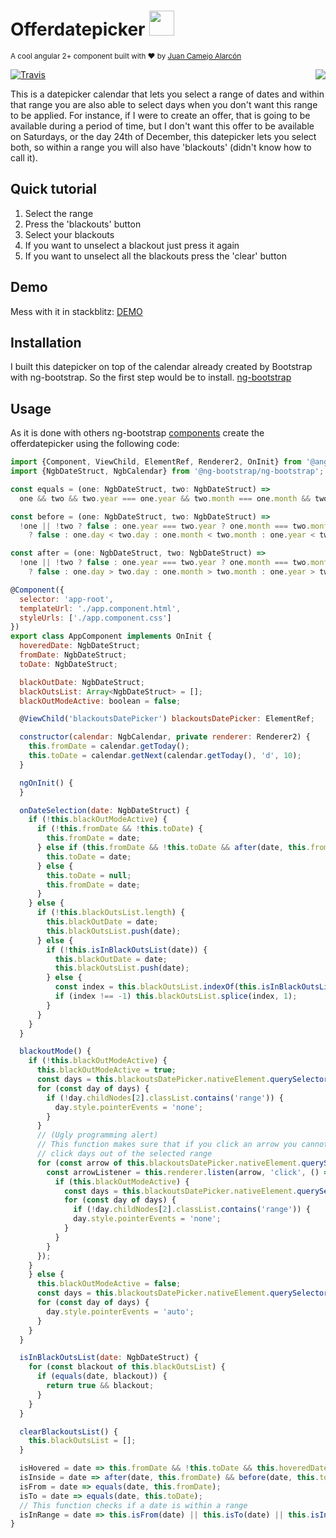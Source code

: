 <h1> Offerdatepicker <img src="https://ng-bootstrap.github.io/img/logo.svg" width="40" height="40"/>
</h1>
<p>
<sub>A cool angular 2+ component built with ❤︎ by
  <a href="https://juancamejoalarcon">Juan Camejo Alarcón</a>
  </sub>
  </p>
<p align="center">
    <img src="https://j.gifs.com/86rDkL.gif" align="right"/>
</p>

<p>
  <a href="https://travis-ci.org/juancamejoalarcon/offerdatepicker">
    <img src="https://travis-ci.org/webpro/release-it.svg?branch=master"
         alt="Travis">
  </a>
</p>

This is a datepicker calendar that lets you select a range of dates and within that range you are also able to select days when you don't want this range to be applied. For instance, if I were to create an offer, that is going to be available during a period of time, but I don't want this offer to be available on Saturdays, or the day 24th of December, this datepicker lets you select both, so within a range you will also have 'blackouts' (didn't know how to call it).

## Quick tutorial

<ol>
    <li>Select the range</li>
    <li>Press the 'blackouts' button</li>
    <li>Select your blackouts</li>
    <li>If you want to unselect a blackout just press it again</li>
    <li>If you want to unselect all the blackouts press the 'clear' button</li>
</ol>

## Demo

Mess with it in stackblitz: <a href="https://stackblitz.com/edit/angular-axhrwd">DEMO</a>

## Installation

I built this datepicker on top of the calendar already created by Bootstrap with ng-bootstrap. So the first step would be to install. <a href="https://ng-bootstrap.github.io/#/home">ng-bootstrap</a>

## Usage

As it is done with others ng-bootstrap <a href="https://ng-bootstrap.github.io/#/components/datepicker/examples">components</a> create the offerdatepicker using the following code:

```javascript
import {Component, ViewChild, ElementRef, Renderer2, OnInit} from '@angular/core';
import {NgbDateStruct, NgbCalendar} from '@ng-bootstrap/ng-bootstrap';

const equals = (one: NgbDateStruct, two: NgbDateStruct) =>
  one && two && two.year === one.year && two.month === one.month && two.day === one.day;

const before = (one: NgbDateStruct, two: NgbDateStruct) =>
  !one || !two ? false : one.year === two.year ? one.month === two.month ? one.day === two.day
    ? false : one.day < two.day : one.month < two.month : one.year < two.year;

const after = (one: NgbDateStruct, two: NgbDateStruct) =>
  !one || !two ? false : one.year === two.year ? one.month === two.month ? one.day === two.day
    ? false : one.day > two.day : one.month > two.month : one.year > two.year;

@Component({
  selector: 'app-root',
  templateUrl: './app.component.html',
  styleUrls: ['./app.component.css']
})
export class AppComponent implements OnInit {
  hoveredDate: NgbDateStruct;
  fromDate: NgbDateStruct;
  toDate: NgbDateStruct;

  blackOutDate: NgbDateStruct;
  blackOutsList: Array<NgbDateStruct> = [];
  blackOutModeActive: boolean = false;

  @ViewChild('blackoutsDatePicker') blackoutsDatePicker: ElementRef;

  constructor(calendar: NgbCalendar, private renderer: Renderer2) {
    this.fromDate = calendar.getToday();
    this.toDate = calendar.getNext(calendar.getToday(), 'd', 10);
  }

  ngOnInit() {
  }

  onDateSelection(date: NgbDateStruct) {
    if (!this.blackOutModeActive) {
      if (!this.fromDate && !this.toDate) {
        this.fromDate = date;
      } else if (this.fromDate && !this.toDate && after(date, this.fromDate)) {
        this.toDate = date;
      } else {
        this.toDate = null;
        this.fromDate = date;
      }
    } else {
      if (!this.blackOutsList.length) {
        this.blackOutDate = date;
        this.blackOutsList.push(date);
      } else {
        if (!this.isInBlackOutsList(date)) {
          this.blackOutDate = date;
          this.blackOutsList.push(date);
        } else {
          const index = this.blackOutsList.indexOf(this.isInBlackOutsList(date));
          if (index !== -1) this.blackOutsList.splice(index, 1);
        }
      }
    }
  }

  blackoutMode() {
    if (!this.blackOutModeActive) {
      this.blackOutModeActive = true;
      const days = this.blackoutsDatePicker.nativeElement.querySelectorAll('.ngb-dp-day');
      for (const day of days) {
        if (!day.childNodes[2].classList.contains('range')) {
          day.style.pointerEvents = 'none';
        }
      }
      // (Ugly programming alert)
      // This function makes sure that if you click an arrow you cannot 
      // click days out of the selected range
      for (const arrow of this.blackoutsDatePicker.nativeElement.querySelectorAll('.ngb-dp-arrow')) {
        const arrowListener = this.renderer.listen(arrow, 'click', () => {
          if (this.blackOutModeActive) {
            const days = this.blackoutsDatePicker.nativeElement.querySelectorAll('.ngb-dp-day');
            for (const day of days) {
              if (!day.childNodes[2].classList.contains('range')) {
              day.style.pointerEvents = 'none';
            }
          }
        }
      });
    }
    } else {
      this.blackOutModeActive = false;
      const days = this.blackoutsDatePicker.nativeElement.querySelectorAll('.ngb-dp-day');
      for (const day of days) {
        day.style.pointerEvents = 'auto';
      }
    }
  }

  isInBlackOutsList(date: NgbDateStruct) {
    for (const blackout of this.blackOutsList) {
      if (equals(date, blackout)) {
        return true && blackout;
      }
    }
  }

  clearBlackoutsList() {
    this.blackOutsList = [];
  }

  isHovered = date => this.fromDate && !this.toDate && this.hoveredDate && after(date, this.fromDate) && before(date, this.hoveredDate);
  isInside = date => after(date, this.fromDate) && before(date, this.toDate);
  isFrom = date => equals(date, this.fromDate);
  isTo = date => equals(date, this.toDate);
  // This function checks if a date is within a range
  isInRange = date => this.isFrom(date) || this.isTo(date) || this.isInside(date) || this.isHovered(date);
}
```
